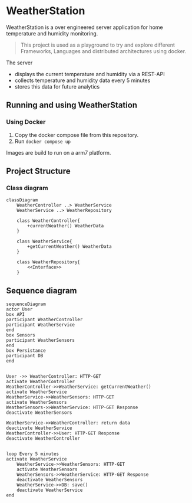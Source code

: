 # WeatherStation

WeatherStation is a over engineered server application for home temperature and humidity monitoring.

> This project is used as a playground to try and explore
> different Frameworks, Languages and distributed architectures using docker.

The server
- displays the current temperature and humidity via a REST-API
- collects temperature and humidity data every 5 minutes
- stores this data for future analytics



## Running and using WeatherStation
### Using Docker
1. Copy the docker compose file from this repository.
2. Run `docker compose up`

Images are build to run on a arm7 platform.

## Project Structure

### Class diagram

```mermaid
classDiagram
    WeatherController ..> WeatherService
    WeatherService ..> WeatherRepository

    class WeatherController{
        +currentWeather() WeatherData
    }

    class WeatherService{
        +getCurrentWeather() WeatherData
    }

    class WeatherRepository{
        <<Interface>>
    }
```
## Sequence diagram
```mermaid
sequenceDiagram
actor User
box API
participant WeatherController
participant WeatherService
end
box Sensors
participant WeatherSensors
end
box Persistance
participant DB
end


User ->> WeatherController: HTTP-GET 
activate WeatherController
WeatherController->>WeatherService: getCurrentWeather()
activate WeatherService
WeatherService->>WeatherSensors: HTTP-GET
activate WeatherSensors
WeatherSensors->>WeatherService: HTTP-GET Response
deactivate WeatherSensors

WeatherService->>WeatherController: return data
deactivate WeatherService
WeatherController->>User: HTTP-GET Response
deactivate WeatherController 


loop Every 5 minutes
activate WeatherService
    WeatherService->>WeatherSensors: HTTP-GET
    activate WeatherSensors
    WeatherSensors->>WeatherService: HTTP-GET Response
    deactivate WeatherSensors
    WeatherService->>DB: save()
    deactivate WeatherService
end
```


